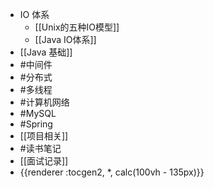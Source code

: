- IO 体系
	- [[Unix的五种IO模型]]
	- [[Java IO体系]]
- [[Java 基础]]
- #中间件
- #分布式
- #多线程
- #计算机网络
- #MySQL
- #Spring
- [[项目相关]]
- #读书笔记
- [[面试记录]]
- {{renderer :tocgen2, *, calc(100vh - 135px)}}